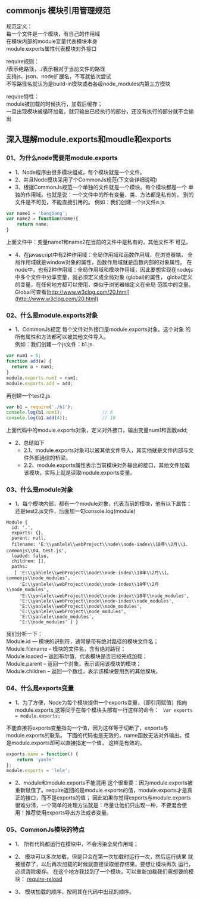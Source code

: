 ## commonjs 模块引用管理规范

规范定义：   
每一个文件是一个模块，有自己的作用域  
在模块内部的module变量代表模块本身    
module.exports属性代表模块对外接口    

require规则：  
/表示绝路径，./表示相对于当前文件的路径   
支持js、json、node扩展名，不写就依次尝试   
不写路径名就认为是build-in模块或者各级node_modules内第三方模块   

require特性：  
module被加载的时候执行，加载后缓存；   
一旦出现模块被循环加载，就只输出已经执行的部分，还没有执行的部分就不会输出   


## 深入理解module.exports和moudle和exports

### 01、为什么node需要用module.exports

- 1、Node程序由很多模块组成，每个模块就是一个文件。
- 2、并且Node模块采用了个CommonJs规范(下文会详细说明)
- 3、根据CommonJs规范一个单独的文件就是一个模块。每个模块都是一个 单独的作用域。也就是说：一个文件中的所有变量、类、方法都是私有的， 别的文件是不可见，不能直接引用的。 
例如：我们创建一个js文件a.js 
```javascript
var name1 = 'bangbang'; 
var name2 = function(name){ 
    return name; 
} 
```
上面文件中：变量name1和name2在当前的文件中是私有的，其他文件不 可见。

- 4、在javascript中有2种作用域：全局作用域和函数作用域，在浏览器端， 全局作用域就是window对象的属性，函数作用域就是函数内部的对象属性。 
在node中，也有2种作用域：全局作用域和模块作用域，因此要想实现在nodejs中多个文件中分享变量，就必须定义成全局对象 (global)的属性， 
global定义的变量，在任何地方都可以使用，类似于浏览器端定义在全局 范围中的变量。Global可查看[http://www.w3clog.com/20.html](http://www.w3clog.com/20.html) 


### 02、什么是module.exports对象

- 1、CommonJs规定
每个文件对外接口是module.exports对象。这个对象 的所有属性和方法都可以被其他文件导入。                          
例如：我们创建一个js文件：b1.js 
```javascript
var num1 = 6;
function add(a) {
  return a + num1;
}
module.exports.num1 = num1;
module.exports.add = add;
```

再创建一个test2.js 
```javascript
var b1 = require('./b1');
console.log(b1.num1);               // 6
console.log(b1.add(4));             // 10
```
上面代码中的module.exports对象，定义对外接口，输出变量num1和函数add; 

- 2、总结如下
    - 2.1、module.exports对象可以被其他文件导入，其实他就是文件内部与文件外部通信的桥梁。
    - 2.2、module.exports属性表示当前模块对外输出的接口，其他文件加载该模块，实际上就是读取module.exports变量。 
    
    
### 03、什么是module对象

- 1、每个模块内部，都有一个module对象，代表当前的模块，他有以下属性：还是test2.js文件，后面加一句console.log(module)
```
Module {
  id: '.',
  exports: {},
  parent: null,
  filename: 'E:\\yanlele\\webProject\\node\\node-index\\18年\\2月\\1、commonjs\\04、test.js',
  loaded: false,
  children: [],
  paths: 
   [ 'E:\\yanlele\\webProject\\node\\node-index\\18年\\2月\\1、commonjs\\node_modules',
     'E:\\yanlele\\webProject\\node\\node-index\\18年\\2月\\node_modules',
     'E:\\yanlele\\webProject\\node\\node-index\\18年\\node_modules',
     'E:\\yanlele\\webProject\\node\\node-index\\node_modules',
     'E:\\yanlele\\webProject\\node\\node_modules',
     'E:\\yanlele\\webProject\\node_modules',
     'E:\\yanlele\\node_modules',
     'E:\\node_modules' ] }
```

我们分析一下：                         
Module.id — 模块的识别符，通常是带有绝对路径的模块文件名；                 
Module.filename – 模块的文件名，含有绝对路径；                        
Module.loaded – 返回布尔值，代表模块是否已经完成加载；                             
Module.parent – 返回一个对象，表示调用该模块的模块；                          
Module.children – 返回一个数组，表示该模块要用到的其他模块。

### 04、什么是exports变量
- 1、为了方便，Node为每个模块提供一个exports变量，（即引用赋值）指向module.exports,这等同于在每个模块头部有一行这样的命令： 
` Var exports = module.exports;` 

不能直接将exports变量指向一个值，因为这样等于切断了，exports与module.exports的联系。 
下面的代码也是无效的，name函数无法对外输出。但是module.exports却可以直接指定一个值， 这样是有效的。
```javascript
exports.name = function() {
    return 'yanle'
};
module.exports = 'lele';
```

- 2、module和module.exports不能混用
这个很重要：因为module.exports被重新赋值了。require返回的是module.exports的值，module.exports才是真正的接口，而不是exports的值；
因此如果你觉得exports与module.exports很难分清，一个简单的处理方法就是：尽量让他们只出现一种，不要混合使用！推荐使用exports导出方法或者变量。 

### 05、CommonJs模块的特点
- 1、 所有代码都运行在模块中，不会污染全局作用域； 
- 2、 模块可以多次加载，但是只会在第一次加载时运行一次，然后运行结果 就被缓存了，以后再次加载的时候就直接读取缓存结果。要想让模块再次 运行，必须清除缓存。 
    在这个地方我找到了一个模块，可以重新加载我们需想要的模块： [require-reload](https://github.com/fastest963/require-reload)  
    
- 3、 模块加载的顺序，按照其在代码中出现的顺序。








    


